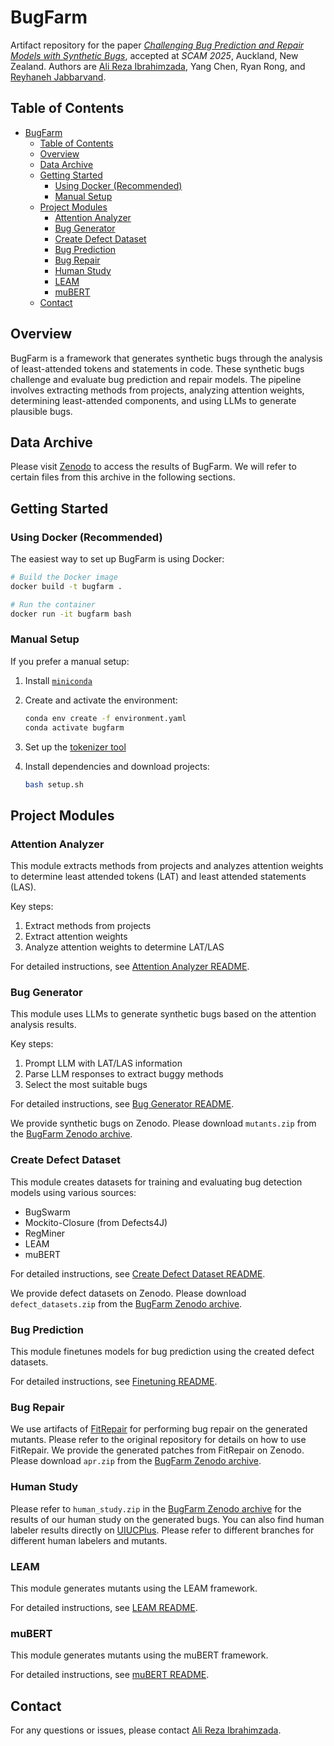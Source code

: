 # BugFarm

[ali]: https://alirezai.cs.illinois.edu/
[reyhaneh]: https://reyhaneh.cs.illinois.edu/index.htm
[paper]: https://arxiv.org/abs/2310.02407

Artifact repository for the paper [_Challenging Bug Prediction and Repair Models with
Synthetic Bugs_][paper], accepted at _SCAM 2025_, Auckland, New Zealand.
Authors are [Ali Reza Ibrahimzada][ali], Yang Chen, Ryan Rong, and [Reyhaneh Jabbarvand][reyhaneh].

## Table of Contents
- [BugFarm](#bugfarm)
  - [Table of Contents](#table-of-contents)
  - [Overview](#overview)
  - [Data Archive](#data-archive)
  - [Getting Started](#getting-started)
    - [Using Docker (Recommended)](#using-docker-recommended)
    - [Manual Setup](#manual-setup)
  - [Project Modules](#project-modules)
    - [Attention Analyzer](#attention-analyzer)
    - [Bug Generator](#bug-generator)
    - [Create Defect Dataset](#create-defect-dataset)
    - [Bug Prediction](#bug-prediction)
    - [Bug Repair](#bug-repair)
    - [Human Study](#human-study)
    - [LEAM](#leam)
    - [muBERT](#mubert)
  - [Contact](#contact)

## Overview

BugFarm is a framework that generates synthetic bugs through the analysis of least-attended tokens and statements in code. These synthetic bugs challenge and evaluate bug prediction and repair models. The pipeline involves extracting methods from projects, analyzing attention weights, determining least-attended components, and using LLMs to generate plausible bugs.

## Data Archive

Please visit [Zenodo](https://doi.org/10.5281/zenodo.13886318) to access the results of BugFarm. We will refer to certain files from this archive in the following sections.

## Getting Started

### Using Docker (Recommended)

The easiest way to set up BugFarm is using Docker:

```bash
# Build the Docker image
docker build -t bugfarm .

# Run the container
docker run -it bugfarm bash
```

### Manual Setup

If you prefer a manual setup:

1. Install [`miniconda`](https://www.anaconda.com/docs/getting-started/miniconda/install)

2. Create and activate the environment:

   ```bash
   conda env create -f environment.yaml
   conda activate bugfarm
   ```

3. Set up the [tokenizer tool](https://github.com/devreplay/source-code-tokenizer)

4. Install dependencies and download projects:

   ```bash
   bash setup.sh
   ```

## Project Modules

### Attention Analyzer

This module extracts methods from projects and analyzes attention weights to determine least attended tokens (LAT) and least attended statements (LAS).

Key steps:
1. Extract methods from projects
2. Extract attention weights
3. Analyze attention weights to determine LAT/LAS

For detailed instructions, see [Attention Analyzer README](src/attention_analyzer/README.md).

### Bug Generator

This module uses LLMs to generate synthetic bugs based on the attention analysis results.

Key steps:
1. Prompt LLM with LAT/LAS information
2. Parse LLM responses to extract buggy methods
3. Select the most suitable bugs

For detailed instructions, see [Bug Generator README](src/bug_generator/README.md).

We provide synthetic bugs on Zenodo. Please download `mutants.zip` from the [BugFarm Zenodo archive](https://doi.org/10.5281/zenodo.13886318).

### Create Defect Dataset

This module creates datasets for training and evaluating bug detection models using various sources:

- BugSwarm
- Mockito-Closure (from Defects4J)
- RegMiner
- LEAM
- muBERT

For detailed instructions, see [Create Defect Dataset README](src/create_defect_dataset/README.md).

We provide defect datasets on Zenodo. Please download `defect_datasets.zip` from the [BugFarm Zenodo archive](https://doi.org/10.5281/zenodo.13886318).

### Bug Prediction

This module finetunes models for bug prediction using the created defect datasets.

For detailed instructions, see [Finetuning README](src/finetuning/README.md).

### Bug Repair

We use artifacts of [FitRepair](https://zenodo.org/records/8327890) for performing bug repair on the generated mutants. Please refer to the original repository for details on how to use FitRepair. We provide the generated patches from FitRepair on Zenodo. Please download `apr.zip` from the [BugFarm Zenodo archive](https://doi.org/10.5281/zenodo.13886318).

### Human Study

Please refer to `human_study.zip` in the [BugFarm Zenodo archive](https://doi.org/10.5281/zenodo.13886318) for the results of our human study on the generated bugs. You can also find human labeler results directly on [UIUCPlus](https://github.com/Intelligent-CAT-Lab/UIUCPlus). Please refer to different branches for different human labelers and mutants.

### LEAM

This module generates mutants using the LEAM framework.

For detailed instructions, see [LEAM README](src/leam/README.md).

### muBERT

This module generates mutants using the muBERT framework.

For detailed instructions, see [muBERT README](src/mubert/README.md).

## Contact

For any questions or issues, please contact [Ali Reza Ibrahimzada](https://alirezai.cs.illinois.edu/).
